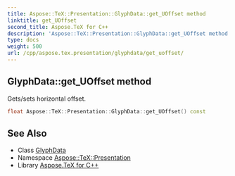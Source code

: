```yaml
---
title: Aspose::TeX::Presentation::GlyphData::get_UOffset method
linktitle: get_UOffset
second_title: Aspose.TeX for C++
description: 'Aspose::TeX::Presentation::GlyphData::get_UOffset method. Gets/sets horizontal offset in C++.'
type: docs
weight: 500
url: /cpp/aspose.tex.presentation/glyphdata/get_uoffset/
---
```

## GlyphData::get_UOffset method


Gets/sets horizontal offset.

```cpp
float Aspose::TeX::Presentation::GlyphData::get_UOffset() const
```

## See Also

* Class [GlyphData](../)
* Namespace [Aspose::TeX::Presentation](../../)
* Library [Aspose.TeX for C++](../../../)
